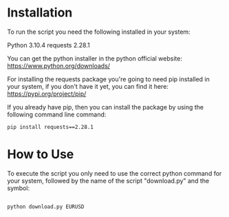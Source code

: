 # Installation

To run the script you need the following installed in your system:

Python 3.10.4
requests 2.28.1

You can get the python installer in the python official website: 
https://www.python.org/downloads/

For installing the requests package you're going to need pip installed in your system, if you don't have it yet, you can find it here:
https://pypi.org/project/pip/

If you already have pip, then you can install the package by using the following command line command:

```
pip install requests==2.28.1

```

# How to Use

To execute the script you only need to use the correct python command for your system, followed by the name of the script "download.py" and the symbol:

```

python download.py EURUSD

```
